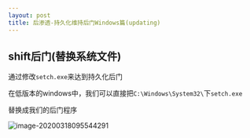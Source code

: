 ```yaml
---
layout: post
title: 后渗透-持久化维持后门Windows篇(updating)
---
```


## shift后门(替换系统文件)

通过修改`setch.exe`来达到持久化后门

在低版本的windows中，我们可以直接把`C:\Windows\System32\`下`setch.exe`

替换成我们的后门程序

![image-20200318095544291](https://tva1.sinaimg.cn/large/00831rSTly1gcxui8mxltj30n20c4wh2.jpg)


